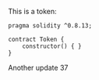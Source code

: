 This is a token: 

```
pragma solidity ^0.8.13;

contract Token {
    constructor() { }
}

```

Another update 37